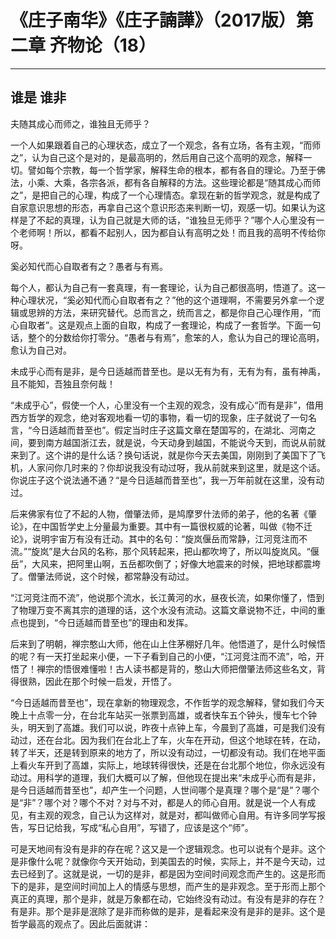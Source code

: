 # 《庄子南华》《庄子諵譁》（2017版）第二章 齐物论（18）

------

## 谁是 谁非

夫随其成心而师之，谁独且无师乎？

一个人如果跟着自己的心理状态，成立了一个观念，各有立场，各有主观，“而师之”，认为自己这个是对的，是最高明的，然后用自己这个高明的观念，解释一切。譬如每个宗教，每一个哲学家，解释生命的根本，都有各自的理论。乃至于佛法，小乘、大乘，各宗各派，都有各自解释的方法。这些理论都是“随其成心而师之”，是把自己的心理，构成了一个心理情态。拿现在新的哲学观念，就是构成了自家意识思想的形态，再拿自己这个意识形态来判断一切，观感一切。如果认为这样是了不起的真理，认为自己就是大师的话，“谁独旦无师乎？”哪个人心里没有一个老师啊！所以，都看不起别人，因为都自认有高明之处！而且我的高明不传给你呀。

奚必知代而心自取者有之？愚者与有焉。

每个人，都认为自己有一套真理，有一套理论，认为自己都很高明，悟道了。这一种心理状况，“奚必知代而心自取者有之？”他的这个道理啊，不需要另外拿一个逻辑或思辨的方法，来研究替代。总而言之，统而言之，都是你自己心理作用，“而心自取者”。这是观点上面的自取，构成了一套理论，构成了一套哲学。下面一句话，整个的分数给你打零分。“愚者与有焉”，愈笨的人，愈认为自己的理论高明，愈认为自己对。

未成乎心而有是非，是今日适越而昔至也。是以无有为有，无有为有，虽有神禹，且不能知，吾独且奈何哉！

“未成乎心”，假使一个人，心里没有一个主观的观念，没有成心“而有是非”，借用西方哲学的观念，绝对客观地看一切的事物，看一切的现象，庄子就说了一句名言，“今日适越而昔至也”。假定当时庄子这篇文章在楚国写的，在湖北、河南之间，要到南方越国浙江去，就是说，今天动身到越国，不能说今天到，而说从前就来到了。这个讲的是什么话？换句话说，就是你今天去美国，刚刚到了美国下了飞机，人家问你几时来的？你却说我没有动过呀，我从前就来到这里，就是这个话。你说庄子这个说法通不通？“是今日适越而昔至也”，我一万年前就在这里，没有动过。

后来佛家有位了不起的人物，僧肇法师，是鸠摩罗什法师的弟子，他的名著《肇论》，在中国哲学史上分量最为重要。其中有一篇很权威的论著，叫做《物不迁论》，说明宇宙万有没有迁动。其中的名句：“旋岚偃岳而常静，江河竞注而不流。”“旋岚”是大台风的名称，那个风转起来，把山都吹垮了，所以叫旋岚风。“偃岳”，大风来，把阿里山啊，五岳都吹倒了；好像大地震来的时候，把地球都震垮了。僧肇法师说，这个时候，都常静没有动过。

“江河竞注而不流”，他说那个流水，长江黄河的水，昼夜长流，如果你懂了，悟到了物理万变不离其宗的道理的话，这个水没有流动。这篇文章说物不迁，中间的重点也提到，“今日适越而昔至也”的理由和发挥。

后来到了明朝，禅宗憨山大师，他在山上住茅棚好几年。他悟道了，是什么时候悟的呢？有一天打坐起来小便，一下子看到自己的小便，“江河竞注而不流”，哈，开悟了！禅宗的悟很难懂啦！古人读书都是背的，憨山大师把僧肇法师这些名文，背得很熟，因此在那个时候一启发，开悟了。

“今日适越而昔至也”，现在拿新的物理观念，不作哲学的观念解释，譬如我们今天晚上十点零一分，在台北车站买一张票到高雄，或者快车五个钟头，慢车七个钟头，明天到了高雄。我们可以说，昨夜十点钟上车，今晨到了高雄，可是我们没有动过，还在台北。因为我们在台北上了车，火车在开动，但这个地球在转，在动，转了半天，还是转到原来的地方了，所以没有动过，一切都没有动。我们在地平面上看火车开到了高雄，实际上，地球转得很快，还是在台北那个地位，你永远没有动过。用科学的道理，我们大概可以了解，但他现在提出来“未成乎心而有是非，是今日适越而昔至也”，却产生一个问题，人世间哪个是真理？哪个是“是”？哪个是“非”？哪个对？哪个不对？对与不对，都是人的师心自用。就是说一个人有成见，有主观的观念，自己认为这样对，就是对，都叫做师心自用。有许多同学写报告，写日记给我，写成“私心自用”，写错了，应该是这个“师”。

可是天地间有没有是非的存在呢？这又是一个逻辑观念。也可以说有个是非。这个是非像什么呢？就像你今天开始动，到美国去的时候，实际上，并不是今天动，过去已经到了。这就是说，一切的是非，都是因为空间时间观念而产生的。这是形而下的是非，是空间时间加上人的情感与思想，而产生的是非观念。至于形而上那个真正的真理，那个是非，就是万象都在动，它始终没有动过。有没有是非的存在？有是非。那个是非是泯除了是非而称做的是非，是看起来没有是非的是非。这个是哲学最高的观点了。因此后面就讲：